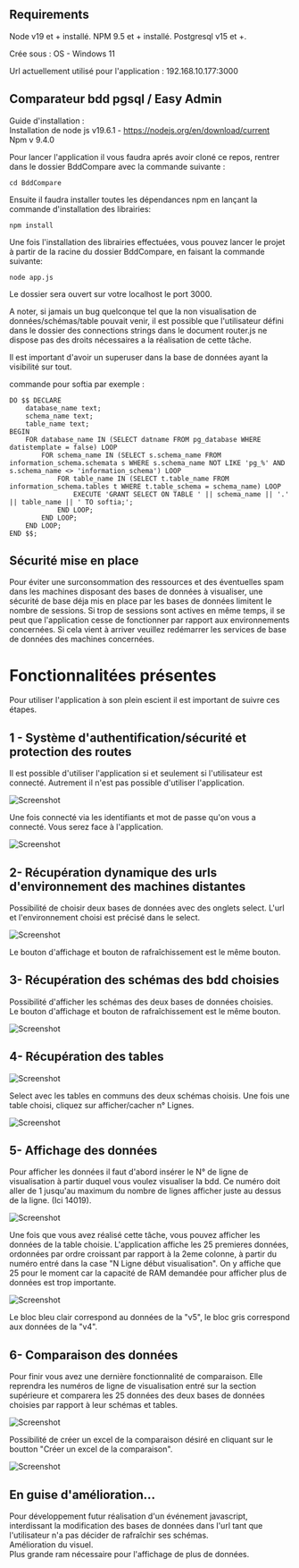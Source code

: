 ## Requirements 

Node v19 et + installé.
NPM 9.5 et + installé.
Postgresql v15 et +.

Crée sous : 
OS - Windows 11

Url actuellement utilisé pour l'application : 192.168.10.177:3000


## Comparateur bdd pgsql / Easy Admin

Guide d'installation :  
Installation de node js v19.6.1 - https://nodejs.org/en/download/current  
Npm v 9.4.0  

Pour lancer l'application il vous faudra aprés avoir cloné ce repos, rentrer dans le dossier BddCompare avec la commande suivante :  
```
cd BddCompare
```

Ensuite il faudra installer toutes les dépendances npm en lançant la commande d'installation des librairies: 
```
npm install  
```

Une fois l'installation des librairies effectuées, vous pouvez lancer le projet à partir de la racine du dossier BddCompare, en faisant la commande suivante:  
```
node app.js  
```

Le dossier sera ouvert sur votre localhost le port 3000.

A noter, si jamais un bug quelconque tel que la non visualisation de données/schémas/table pouvait venir, il est possible que l'utilisateur défini dans le dossier des connections strings dans le document router.js ne dispose pas des droits nécessaires a la réalisation de cette tâche.  

Il est important d'avoir un superuser dans la base de données ayant la visibilité sur tout. 

commande pour softia par exemple :   

```
DO $$ DECLARE
    database_name text;
    schema_name text;
    table_name text;
BEGIN
    FOR database_name IN (SELECT datname FROM pg_database WHERE datistemplate = false) LOOP
        FOR schema_name IN (SELECT s.schema_name FROM information_schema.schemata s WHERE s.schema_name NOT LIKE 'pg_%' AND s.schema_name <> 'information_schema') LOOP
            FOR table_name IN (SELECT t.table_name FROM information_schema.tables t WHERE t.table_schema = schema_name) LOOP
                EXECUTE 'GRANT SELECT ON TABLE ' || schema_name || '.' || table_name || ' TO softia;';
            END LOOP;
        END LOOP;
    END LOOP;
END $$;
```
## Sécurité mise en place

Pour éviter une surconsommation des ressources et des éventuelles spam dans les machines disposant des bases de données à visualiser, une sécurité de base déja mis en place par les bases de données limitent le nombre de sessions. Si trop de sessions sont actives en même temps, il se peut que l'application cesse de fonctionner par rapport aux environnements concernées. Si cela vient à arriver veuillez redémarrer les services de base de données des machines concernées.

# Fonctionnalitées présentes

Pour utiliser l'application à son plein escient il est important de suivre ces étapes.

## 1 - Système d'authentification/sécurité et protection des routes

Il est possible d'utiliser l'application si et seulement si l'utilisateur est connecté. Autrement il n'est pas possible d'utiliser l'application.

![Screenshot](./presentationAppli/Section1b.png)

Une fois connecté via les identifiants et mot de passe qu'on vous a connecté. Vous serez face à l'application. 

![Screenshot](./presentationAppli/Section1c.png)

## 2- Récupération dynamique des urls d'environnement des machines distantes  


Possibilité de choisir deux bases de données avec des onglets select. L'url et l'environnement choisi est précisé dans le select. 

![Screenshot](./presentationAppli/Section1d.png)

Le bouton d'affichage et bouton de rafraîchissement est le même bouton. 




## 3- Récupération des schémas des bdd choisies

Possibilité d'afficher les schémas des deux bases de données choisies.   
Le bouton d'affichage et bouton de rafraîchissement est le même bouton.

![Screenshot](./presentationAppli/Section2.png)

## 4- Récupération des tables 

![Screenshot](./presentationAppli/Section3.png)
 
Select avec les tables en communs des deux schémas choisis. 
Une fois une table choisi, cliquez sur afficher/cacher n° Lignes.

![Screenshot](./presentationAppli/Section3-2.png)

## 5- Affichage des données 

Pour afficher les données il faut d'abord insérer le N° de ligne de visualisation à partir duquel vous voulez visualiser la bdd.  Ce numéro doit aller de 1 jusqu'au maximum du nombre de lignes afficher juste au dessus de la ligne. (Ici 14019). 

![Screenshot](./presentationAppli/Section4.png)

Une fois que vous avez réalisé cette tâche, vous pouvez afficher les données de la table choisie. L'application affiche les 25 premieres données, ordonnées par ordre croissant par rapport à la 2eme colonne, à partir du numéro entré dans la case "N Ligne début visualisation". 
On y affiche que 25 pour le moment car la capacité de RAM demandée pour afficher plus de données est trop importante. 

![Screenshot](./presentationAppli/Section4-a.png)

Le bloc bleu clair correspond au données de la "v5", le bloc gris correspond aux données de la "v4".

## 6- Comparaison des données

Pour finir vous avez une dernière fonctionnalité de comparaison. 
Elle reprendra les numéros de ligne de visualisation entré sur la section supérieure et comparera les 25 données des deux bases de données choisies par rapport à leur schémas et tables.

![Screenshot](./presentationAppli/Section5.png)

Possibilité de créer un excel de la comparaison désiré en cliquant sur le boutton "Créer un excel de la comparaison". 

![Screenshot](./presentationAppli/Section6.png)

## En guise d'amélioration...  

Pour développement futur réalisation d'un événement javascript, interdissant la modification des bases de données dans l'url tant que l'utilisateur n'a pas décider de rafraîchir ses schémas.  
Amélioration du visuel.  
Plus grande ram nécessaire pour l'affichage de plus de données.



